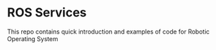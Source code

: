 # ROS Services
This repo contains quick introduction and examples of code for Robotic Operating System
